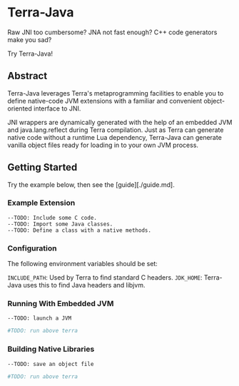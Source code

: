 # Terra-Java

Raw JNI too cumbersome? JNA not fast enough? C++ code generators make you sad?

Try Terra-Java!


## Abstract

Terra-Java leverages Terra's metaprogramming facilities to enable you to
define native-code JVM extensions with a familiar and convenient
object-oriented interface to JNI.

JNI wrappers are dynamically generated with the help of an embedded JVM and
java.lang.reflect during Terra compilation. Just as Terra can generate native
code without a runtime Lua dependency, Terra-Java can generate vanilla
object files ready for loading in to your own JVM process.


## Getting Started

Try the example below, then see the [guide][./guide.md].

### Example Extension

```terra
--TODO: Include some C code.
--TODO: Import some Java classes.
--TODO: Define a class with a native methods.
```

### Configuration

The following environment variables should be set:

`INCLUDE_PATH`: Used by Terra to find standard C headers.
`JDK_HOME`: Terra-Java uses this to find Java headers and libjvm.

### Running With Embedded JVM

```terra
--TODO: launch a JVM
```

```bash
#TODO: run above terra
```

### Building Native Libraries

```terra
--TODO: save an object file
```

```bash
#TODO: run above terra
```
